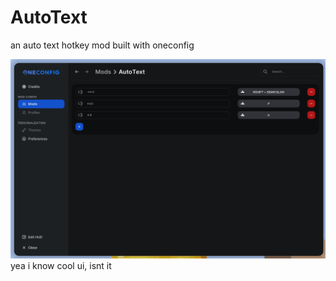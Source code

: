 # AutoText
an auto text hotkey mod built with oneconfig

![Settings Page](images/settings-page.png)
yea i know cool ui, isnt it